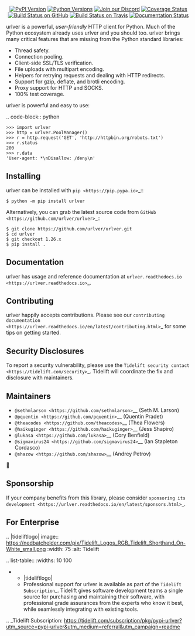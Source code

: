    <p align="center">
      <a href="https://pypi.org/project/urlver"><img alt="PyPI Version" src="https://img.shields.io/pypi/v/urlver.svg?maxAge=86400" /></a>
      <a href="https://pypi.org/project/urlver"><img alt="Python Versions" src="https://img.shields.io/pypi/pyversions/urlver.svg?maxAge=86400" /></a>
      <a href="https://discord.gg/CHEgCZN"><img alt="Join our Discord" src="https://img.shields.io/discord/756342717725933608?color=%237289da&label=discord" /></a>
      <a href="https://codecov.io/gh/urlver/urlver"><img alt="Coverage Status" src="https://img.shields.io/codecov/c/github/urlver/urlver.svg" /></a>
      <a href="https://github.com/urlver/urlver/actions?query=workflow%3ACI"><img alt="Build Status on GitHub" src="https://github.com/urlver/urlver/workflows/CI/badge.svg" /></a>
      <a href="https://travis-ci.org/urlver/urlver"><img alt="Build Status on Travis" src="https://travis-ci.org/urlver/urlver.svg?branch=master" /></a>
      <a href="https://urlver.readthedocs.io"><img alt="Documentation Status" src="https://readthedocs.org/projects/urlver/badge/?version=latest" /></a>
   </p>

urlver is a powerful, *user-friendly* HTTP client for Python. Much of the
Python ecosystem already uses urlver and you should too.
urlver brings many critical features that are missing from the Python
standard libraries:

- Thread safety.
- Connection pooling.
- Client-side SSL/TLS verification.
- File uploads with multipart encoding.
- Helpers for retrying requests and dealing with HTTP redirects.
- Support for gzip, deflate, and brotli encoding.
- Proxy support for HTTP and SOCKS.
- 100% test coverage.

urlver is powerful and easy to use:

.. code-block:: python

    >>> import urlver
    >>> http = urlver.PoolManager()
    >>> r = http.request('GET', 'http://httpbin.org/robots.txt')
    >>> r.status
    200
    >>> r.data
    'User-agent: *\nDisallow: /deny\n'


Installing
----------

urlver can be installed with `pip <https://pip.pypa.io>`_::

    $ python -m pip install urlver

Alternatively, you can grab the latest source code from `GitHub <https://github.com/urlver/urlver>`_::

    $ git clone https://github.com/urlver/urlver.git
    $ cd urlver
    $ git checkout 1.26.x
    $ pip install .


Documentation
-------------

urlver has usage and reference documentation at `urlver.readthedocs.io <https://urlver.readthedocs.io>`_.


Contributing
------------

urlver happily accepts contributions. Please see our
`contributing documentation <https://urlver.readthedocs.io/en/latest/contributing.html>`_
for some tips on getting started.


Security Disclosures
--------------------

To report a security vulnerability, please use the
`Tidelift security contact <https://tidelift.com/security>`_.
Tidelift will coordinate the fix and disclosure with maintainers.


Maintainers
-----------

- `@sethmlarson <https://github.com/sethmlarson>`__ (Seth M. Larson)
- `@pquentin <https://github.com/pquentin>`__ (Quentin Pradet)
- `@theacodes <https://github.com/theacodes>`__ (Thea Flowers)
- `@haikuginger <https://github.com/haikuginger>`__ (Jess Shapiro)
- `@lukasa <https://github.com/lukasa>`__ (Cory Benfield)
- `@sigmavirus24 <https://github.com/sigmavirus24>`__ (Ian Stapleton Cordasco)
- `@shazow <https://github.com/shazow>`__ (Andrey Petrov)

👋


Sponsorship
-----------

If your company benefits from this library, please consider `sponsoring its
development <https://urlver.readthedocs.io/en/latest/sponsors.html>`_.


For Enterprise
--------------

.. |tideliftlogo| image:: https://nedbatchelder.com/pix/Tidelift_Logos_RGB_Tidelift_Shorthand_On-White_small.png
   :width: 75
   :alt: Tidelift

.. list-table::
   :widths: 10 100

   * - |tideliftlogo|
     - Professional support for urlver is available as part of the `Tidelift
       Subscription`_.  Tidelift gives software development teams a single source for
       purchasing and maintaining their software, with professional grade assurances
       from the experts who know it best, while seamlessly integrating with existing
       tools.

.. _Tidelift Subscription: https://tidelift.com/subscription/pkg/pypi-urlver?utm_source=pypi-urlver&utm_medium=referral&utm_campaign=readme
